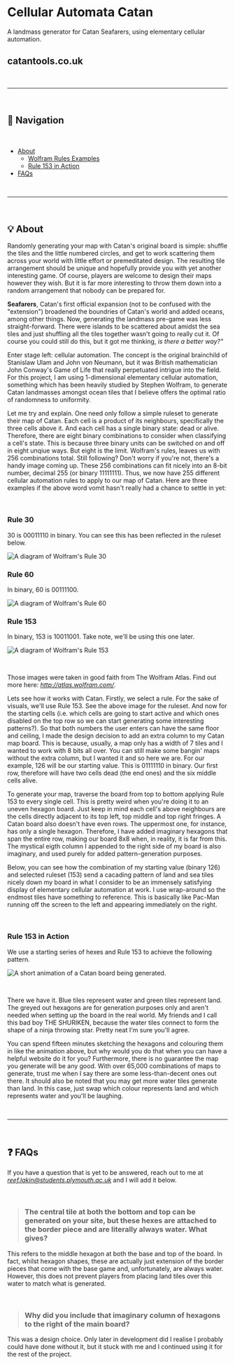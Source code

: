 # Cellular Automata Catan

A landmass generator for Catan Seafarers, using elementary cellular automation.

## catantools.co.uk

<br>

---

<br>

## :bookmark_tabs: Navigation

<br>

- [About](#:bulb:-About)
    - [Wolfram Rules Examples](#Rule-30)
    - [Rule 153 in Action](#Rule-153-In-Action)
- [FAQs](#:question:-FAQs)

<br>

---

<br>

## :bulb: About

Randomly generating your map with Catan's original board is simple: shuffle the tiles and the little numbered circles, and get to work scattering them across your world with little effort or premeditated design. The resulting tile arrangement should be unique and hopefully provide you with yet another interesting game. Of course, players are welcome to design their maps however they wish. But it is far more interesting to throw them down into a random arrangement that nobody can be prepared for.

**Seafarers**, Catan's first official expansion (not to be confused with the "extension") broadened the boundries of Catan's world and added oceans, among other things. Now, generating the landmass pre-game was less straight-forward. There were islands to be scattered about amidst the sea tiles and just shuffling all the tiles together wasn't going to really cut it. Of course you could still do this, but it got me thinking, *is there a better way?"*

Enter stage left: cellular automation. The concept is the original brainchild of Stanislaw Ulam and John von Neumann, but it was British mathematician John Conway's Game of Life that really perpetuated intrigue into the field. For this project, I am using 1-dimensional elementary cellular automation, something which has been heavily studied by Stephen Wolfram, to generate Catan landmasses amongst ocean tiles that I believe offers the optimal ratio of randomness to uniformity.

Let me try and explain. One need only follow a simple ruleset to generate their map of Catan. Each cell is a product of its neighbours, specifically the three cells above it. And each cell has a single binary state: dead or alive. Therefore, there are eight binary combinations to consider when classifying a cell's state. This is because three binary units can be switched on and off in eight unqiue ways. But eight is the limit. Wolfram's rules, leaves us with 256 combinations total. Still following? Don't worry if you're not, there's a handy image coming up. These 256 combinations can fit nicely into an 8-bit number, decimal 255 (or binary 11111111). Thus, we now have 255 different cellular automation rules to apply to our map of Catan. Here are three examples if the above word vomit hasn't really had a chance to settle in yet:

<br>

### Rule 30
30 is 00011110 in binary. You can see this has been reflected in the ruleset below.

![A diagram of Wolfram's Rule 30](http://atlas.wolfram.com/01/01/30/01_01_108_30.gif)

### Rule 60
In binary, 60 is 00111100.

![A diagram of Wolfram's Rule 60](http://atlas.wolfram.com/01/01/60/01_01_108_60.gif)

### Rule 153
In binary, 153 is 10011001. Take note, we'll be using this one later.

![A diagram of Wolfram's Rule 153](http://atlas.wolfram.com/01/01/153/01_01_108_153.gif)

<br>

Those images were taken in good faith from The Wolfram Atlas. Find out more here: *http://atlas.wolfram.com/*.

Lets see how it works with Catan. Firstly, we select a rule. For the sake of visuals, we'll use Rule 153. See the above image for the ruleset. And now for the starting cells (i.e. which cells are going to start active and which ones disabled on the top row so we can start generating some interesting patterns?). So that both numbers the user enters can have the same floor and ceiling, I made the design decision to add an extra column to my Catan map board. This is because, usually, a map only has a width of 7 tiles and I wanted to work with 8 bits all over. You can still make some bangin' maps without the extra column, but I wanted it and so here we are. For our example, 126 will be our starting value. This is 01111110 in binary. Our first row, therefore will have two cells dead (the end ones) and the six middle cells alive.

To generate your map, traverse the board from top to bottom applying Rule 153 to every single cell. This is pretty weird when you're doing it to an uneven hexagon board. Just keep in mind each cell's above neighbours are the cells directly adjacent to its top left, top middle and top right fringes. A Catan board also doesn't have even rows. The uppermost one, for instance, has only a single hexagon. Therefore, I have added imaginary hexagons that span the entire row, making our board 8x8 when, in reality, it is far from this. The mystical eigth column I appended to the right side of my board is also imaginary, and used purely for added pattern-generation purposes.

Below, you can see how the combination of my starting value (binary 126) and selected ruleset (153) send a cacading pattern of land and sea tiles nicely down my board in what I consider to be an immensely satisfying display of elementary cellular automation at work. I use wrap-around so the endmost tiles have something to reference. This is basically like Pac-Man running off the screen to the left and appearing immediately on the right.

<br>

### Rule 153 in Action
We use a starting series of hexes and Rule 153 to achieve the following pattern.

![A short animation of a Catan board being generated.](https://i.imgur.com/47M6pph.gif)

<br>

There we have it. Blue tiles represent water and green tiles represent land. The greyed out hexagons are for generation purposes only and aren't needed when setting up the board in the real world. My friends and I call this bad boy THE SHURIKEN, because the water tiles connect to form the shape of a ninja throwing star. Pretty neat I'm sure you'll agree.

You can spend fifteen minutes sketching the hexagons and colouring them in like the animation above, but why would you do that when you can have a helpful website do it for you? Furthermore, there is no guarantee the map you generate will be any good. With over 65,000 combinations of maps to generate, trust me when I say there are some less-than-decent ones out there. It should also be noted that you may get more water tiles generate than land. In this case, just swap which colour represents land and which represents water and you'll be laughing.

<br>

---

<br>

## :question: FAQs

If you have a question that is yet to be answered, reach out to me at *reef.lakin@students.plymouth.ac.uk* and I will add it below.

<br>

> ### The central tile at both the bottom and top can be generated on your site, but these hexes are attached to the border piece and are literally always water. What gives?

This refers to the middle hexagon at both the base and top of the board. In fact, whilst hexagon shapes, these are actually just extension of the border pieces that come with the base game and, unfortunately, are always water. However, this does not prevent players from placing land tiles over this water to match what is generated.

<br>

> ### Why did you include that imaginary column of hexagons to the right of the main board?

This was a design choice. Only later in development did I realise I probably could have done without it, but it stuck with me and I continued using it for the rest of the project.